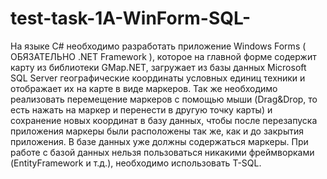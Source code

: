 # test-task-1A-WinForm-SQL-

На языке C# необходимо разработать приложение Windows Forms ( ОБЯЗАТЕЛЬНО .NET Framework ), которое на главной форме содержит карту из библиотеки GMap.NET, загружает из базы данных Microsoft SQL Server географические координаты условных единиц техники и 
отображает их на карте в виде маркеров. Так же необходимо реализовать перемещение маркеров с помощью мыши (Drag&Drop, то есть нажать на маркер и перенести в другую точку карты) и сохранение новых координат в базу данных, чтобы после перезапуска приложения маркеры были 
расположены так же, как и до закрытия приложения. В базе данных уже должны содержаться маркеры. При работе с базой данных нельзя пользоваться никакими фреймворками (EntityFramework и т.д.), необходимо использовать T-SQL.

